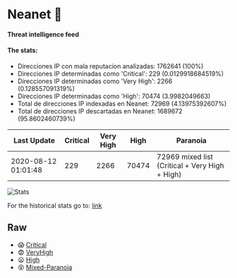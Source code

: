 # Neanet :hocho:
#### Threat intelligence feed
#### The stats:

- Direcciones IP con mala reputacion analizadas: 1762641 (100%)
- Direcciones IP determinadas como 'Critical':  229 (0.0129918684519%)
- Direcciones IP determinadas como 'Very High':  2266 (0.128557091319%)
- Direcciones IP determinadas como 'High':  70474 (3.9982049663)
- Total de direcciones IP indexadas en Neanet:  72969 (4.13975392607%)
- Total de direcciones IP descartadas en Neanet:  1689672 (95.8602460739%)

| Last Update | Critical | Very High | High | Paranoia |
| --- | --- | --- | --- | --- |
| 2020-08-12 01:01:48 | 229 | 2266 | 70474 | 72969 mixed list (Critical + Very High + High)|

![Stats](https://docs.google.com/spreadsheets/d/e/2PACX-1vSnaNMIXVabIpDJjufMlzH7poXnshF3mgd8Is1g9ytUEzVsP5my4Trn8f-xkoLLQ38xpL3HtmUexLo6/pubchart?oid=501124687&format=image)

For the historical stats go to: [link](/stats.csv)
## Raw
- :scream: [Critical](https://raw.githubusercontent.com/JavaGarcia/Neanet/master/blacklists/neanet_critical.txt)
- :fearful: [VeryHigh](https://raw.githubusercontent.com/JavaGarcia/Neanet/master/blacklists/neanet_veryHigh.txtt)
- :frowning: [High](https://raw.githubusercontent.com/JavaGarcia/Neanet/master/blacklists/neanet_high.txt)
- :dizzy_face: [Mixed-Paranoia](https://raw.githubusercontent.com/JavaGarcia/Neanet/master/blacklists/neanet_all.txt)


















































































































